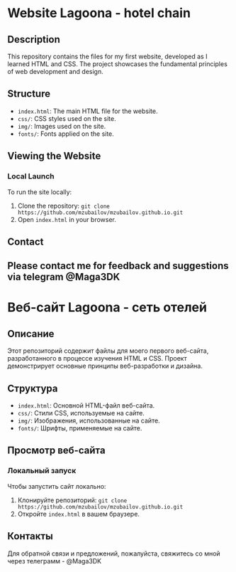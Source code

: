 # Website Lagoona - hotel chain

## Description

This repository contains the files for my first website, developed as I learned HTML and CSS. The project showcases the fundamental principles of web development and design.

## Structure

- `index.html`: The main HTML file for the website.
- `css/`: CSS styles used on the site.
- `img/`: Images used on the site.
- `fonts/`: Fonts applied on the site.

## Viewing the Website

### Local Launch

To run the site locally:
1. Clone the repository: `git clone https://github.com/mzubailov/mzubailov.github.io.git`
2. Open `index.html` in your browser.

## Contact

Please contact me for feedback and suggestions via telegram @Maga3DK
---

# Веб-сайт Lagoona - сеть отелей

## Описание

Этот репозиторий содержит файлы для моего первого веб-сайта, разработанного в процессе изучения HTML и CSS. Проект демонстрирует основные принципы веб-разработки и дизайна.

## Структура

- `index.html`: Основной HTML-файл веб-сайта.
- `css/`: Стили CSS, используемые на сайте.
- `img/`: Изображения, использованные на сайте.
- `fonts/`: Шрифты, применяемые на сайте.

## Просмотр веб-сайта

### Локальный запуск

Чтобы запустить сайт локально:
1. Клонируйте репозиторий: `git clone https://github.com/mzubailov/mzubailov.github.io.git`
2. Откройте `index.html` в вашем браузере.

## Контакты

Для обратной связи и предложений, пожалуйста, свяжитесь со мной через телеграмм - @Maga3DK
